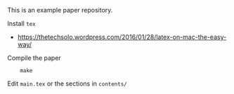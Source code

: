 This is an example paper repository.


Install `tex`

* https://thetechsolo.wordpress.com/2016/01/28/latex-on-mac-the-easy-way/

Compile the paper

        make

Edit `main.tex` or the sections in `contents/`
